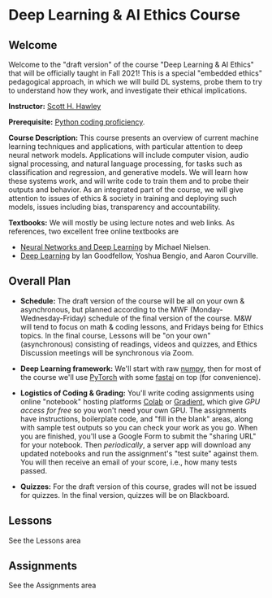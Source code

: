 # Deep Learning & AI Ethics Course


## Welcome 

Welcome to the "draft version" of the course "Deep Learning &amp; AI Ethics" that will be officially taught in Fall 2021!  This is a special "embedded ethics" pedagogical approach, in which we will build DL systems, probe them to try to understand how they work, and investigate their ethical implications. 

**Instructor:** [Scott H. Hawley](https://hedges.belmont.edu/~shawley) 

**Prerequisite:** [Python coding proficiency](https://www.learnpython.org/). 

**Course Description:**  This course presents an overview of current machine learning techniques and applications, with particular attention to deep neural network models.  Applications will include computer vision, audio signal processing, and natural language processing, for tasks such as classification and regression, and generative models. We will learn how these systems work, and will write code to train them and to probe their outputs and behavior. As an integrated part of the course, we will give attention to issues of ethics & society in training and deploying such models, issues including bias, transparency and accountability. 

**Textbooks:** We will mostly be using lecture notes and web links. As references, two excellent free online textbooks are

* [Neural Networks and Deep Learning](http://deeplearningandneuralnetworks.com/) by Michael Nielsen.
* [Deep Learning](https://www.deeplearningbook.org/) by Ian Goodfellow, Yoshua Bengio, and Aaron Courville.



## Overall Plan

* **Schedule:** The draft version of the course will be all on your own & asynchronous, but planned according to the MWF (Monday-Wednesday-Friday) schedule of the final version of the course.  M&W will tend to focus on math & coding lessons, and Fridays being for Ethics topics.  In the final course, Lessons will be "on your own" (asynchronous) consisting of readings, videos and quizzes, and Ethics Discussion meetings will be synchronous via Zoom.  

* **Deep Learning framework:** We'll start with raw [numpy](https://numpy.org/), then for most of the course we'll use [PyTorch](https://pytorch.org/) with some [fastai](https://github.com/fastai/fastai) on top (for convenience). 
* **Logistics of Coding & Grading:** You'll write coding assignments using online "notebook" hosting platforms [Colab](https://colab.research.google.com) or [Gradient](https://gradient.paperspace.com/), which give *GPU access for free* so you won't need your own GPU. The assignments have instructions, boilerplate code, and "fill in the blank" areas, along with sample test outputs so you can check your work as you go. When you are finished, you'll use a Google Form to submit the "sharing URL" for your notebook. Then *periodically*, a server app will download any updated notebooks and run the assignment's "test suite" against them. You will then receive an email of your score, i.e., how many tests passed.
* **Quizzes:** For the draft version of this course, grades will not be issued for quizzes. In the final version, quizzes will be on Blackboard. 



## Lessons

See the Lessons area



## Assignments

See the Assignments area

## 